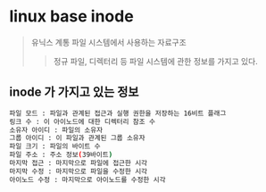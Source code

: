 # linux base inode

> 유닉스 계통 파일 시스템에서 사용하는 자료구조
>
> > 정규 파일, 디렉터리 등 파일 시스템에 관한 정보를 가지고 있다.

## inode 가 가지고 있는 정보

```sh
파일 모드 : 파일과 관계된 접근과 실행 권한을 저장하는 16비트 플래그
링크 수 : 이 아이노드에 대한 디렉터리 참조 수
소유자 아이디 : 파일의 소유자
그룹 아이디 : 이 파일과 관계된 그룹 소유자
파일 크기 : 파일의 바이트 수
파일 주소 : 주소 정보(39바이트)
마지막 접근 : 마지막으로 파일에 접근한 시각
마지막 수정 : 마지막으로 파일을 수정한 시각
아이노드 수정 : 마지막으로 아이노드를 수정한 시각
```
